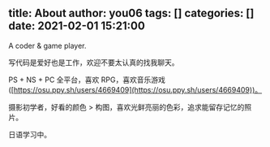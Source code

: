 title: About
author: you06
tags: []
categories: []
date: 2021-02-01 15:21:00
---

A coder & game player.

写代码是爱好也是工作，欢迎不要太认真的找我聊天。

PS + NS + PC 全平台，喜欢 RPG，喜欢音乐游戏([https://osu.ppy.sh/users/4669409](https://osu.ppy.sh/users/4669409))。

摄影初学者，好看的颜色 > 构图，喜欢光鲜亮丽的色彩，追求能留存记忆的照片。

日语学习中。
